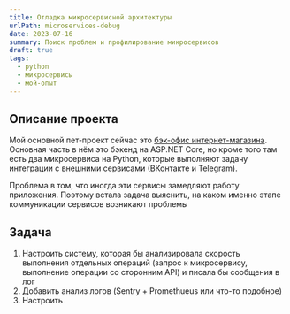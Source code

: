 ```yaml
---
title: Отладка микросервисной архитектуры
urlPath: microservices-debug
date: 2023-07-16
summary: Поиск проблем и профилирование микросервисов
draft: true
tags:
  - python
  - микросервисы
  - мой-опыт
---
```


## Описание проекта

Мой основной пет-проект сейчас это [бэк-офис интернет-магазина](https://dadyarri.ru/projects/chocomanager). Основная часть в нём это бэкенд на ASP<void>.NET Core, но кроме того там есть два микросервиса на Python, которые выполняют задачу интеграции с внешними сервисами (ВКонтакте и Telegram).

Проблема в том, что иногда эти сервисы замедляют работу приложения. Поэтому встала задача выяснить, на каком именно этапе коммуникации сервисов возникают проблемы

## Задача

1. Настроить систему, которая бы анализировала скорость выполнения отдельных операций (запрос к микросервису, выполнение операции со сторонним API) и писала бы сообщения в лог
2. Добавить анализ логов (Sentry + Promethueus или что-то подобное)
3. Настроить 